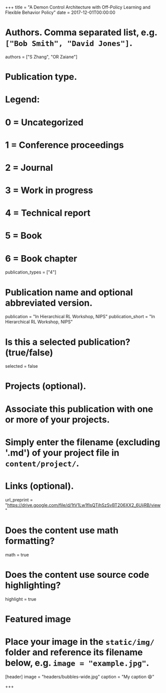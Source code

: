 +++
title = "A Demon Control Architecture with Off-Policy Learning and Flexible Behavior Policy"
date = 2017-12-01T00:00:00

# Authors. Comma separated list, e.g. `["Bob Smith", "David Jones"]`.
authors = ["S Zhang", "OR Zaiane"]

# Publication type.
# Legend:
# 0 = Uncategorized
# 1 = Conference proceedings
# 2 = Journal
# 3 = Work in progress
# 4 = Technical report
# 5 = Book
# 6 = Book chapter
publication_types = ["4"]

# Publication name and optional abbreviated version.
publication = "In Hierarchical RL Workshop, NIPS"
publication_short = "In Hierarchical RL Workshop, NIPS"

# Is this a selected publication? (true/false)
selected = false

# Projects (optional).
#   Associate this publication with one or more of your projects.
#   Simply enter the filename (excluding '.md') of your project file in `content/project/`.

# Links (optional).
url_preprint = "https://drive.google.com/file/d/1tV1Lw1fIsQTihSzSvBT206XX2_6UjiRB/view"

# Does the content use math formatting?
math = true

# Does the content use source code highlighting?
highlight = true

# Featured image
# Place your image in the `static/img/` folder and reference its filename below, e.g. `image = "example.jpg"`.
[header]
image = "headers/bubbles-wide.jpg"
caption = "My caption :smile:"

+++

